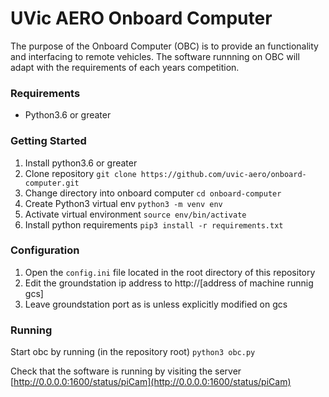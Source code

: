 # UVic AERO Onboard Computer

The purpose of the Onboard Computer (OBC) is to provide an functionality and interfacing to remote vehicles. The software runnning on OBC will adapt with the requirements of each years competition.

### Requirements
* Python3.6 or greater

### Getting Started
1. Install python3.6 or greater
1. Clone repository `git clone https://github.com/uvic-aero/onboard-computer.git`
1. Change directory into onboard computer `cd onboard-computer`
1. Create Python3 virtual env `python3 -m venv env`
1. Activate virtual environment `source env/bin/activate` 
1. Install python requirements `pip3 install -r requirements.txt`

### Configuration 
1. Open the `config.ini` file located in the root directory of this repository
1. Edit the groundstation ip address to http://[address of machine runnig gcs]
1. Leave groundstation port as is unless explicitly modified on gcs

### Running 
Start obc by running (in the repository root)
	`python3 obc.py`
	
Check that the software is running by visiting the server
  [http://0.0.0.0:1600/status/piCam](http://0.0.0.0:1600/status/piCam)

<!--
## Livestreaming video

The jpeg livestream will be served on http://127.0.0.1:5000 but is meant to be dijested by ffmpeg/ffserver

### Set up livestreaming on Linux

First ensure that ffmpeg is installed on your system

```
apt-get install ffmpeg
```

Then use the ffserver config to start the program

```
ffserver -f ffserver.conf
```

Next you will run the OBC and wait for the image livestream to start

```
python obc.py
```

Then start ffmpeg to transcode the images into a video stream

```
ffmpeg -c mjpeg -i http://127.0.0.1:5000 -codec copy http://127.0.0.1:8080/feed1.ffm
```

The video livestream can now be viewed at http://127.0.0.1:8080/liveview.jpg depending on how ffserver is configured
The local IP in the link above can be replaced by the IP of the server/raspberry Pi depending how the network is configured as
ffserver will run on all network interfaces whereas the initial jpeg stream will only run locally.

## Authors

Christopher Hampu, Lin Hsuan-Yu, TaeHun Kang

## License

This project is licensed under the MIT License - see the [LICENSE.md](LICENSE.md) file for details
-->
